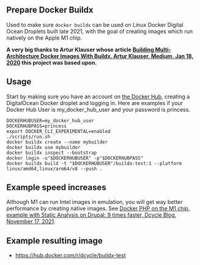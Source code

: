 Prepare Docker Buildx
-----

Used to make sure `docker buildx` can be used on Linux Docker Digital Ocean Droplets built late 2021, with the goal of creating images which run natively on the Apple M1 chip.

**A very big thanks to Artur Klauser whose article [Building Multi-Architecture Docker Images With Buildx, Artur Klauser, Medium, Jan 18, 2020](https://medium.com/@artur.klauser/building-multi-architecture-docker-images-with-buildx-27d80f7e2408) this project was based upon.**

Usage
-----

Start by making sure you have an account on [the Docker Hub](https://hub.docker.com), creating a DigitalOcean Docker droplet and logging in. Here are examples if your Docker Hub User is my_docker_hub_user and your password is princess.

    DOCKERHUBUSER=my_docker_hub_user
    DOCKERHUBPASS=princess
    export DOCKER_CLI_EXPERIMENTAL=enabled
    ./scripts/run.sh
    docker buildx create --name mybuilder
    docker buildx use mybuilder
    docker buildx inspect --bootstrap
    docker login -u"$DOCKERHUBUSER" -p"$DOCKERHUBPASS"
    docker buildx build -t "$DOCKERHUBUSER"/buildx-test:1 --platform linux/amd64,linux/arm64/v8 --push .

Example speed increases
-----

Although M1 can run Intel images in emulation, you will get way better performance by creating native images. See [Docker PHP on the M1 chip, example with Static Analysis on Drupal: 9 times faster, Dcycle Blog, November 17, 2021](https://blog.dcycle.com/blog/2021-11-17/m1-docker-php-speed-test/).

Example resulting image
-----

* <https://hub.docker.com/r/dcycle/buildx-test>


